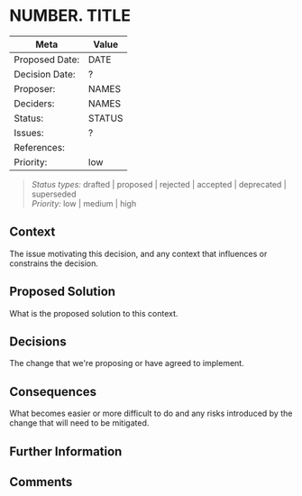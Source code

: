 # NUMBER. TITLE

| Meta           | Value                                     |
| -------------- | ----------------------------------------- |
| Proposed Date: | DATE                                      |
| Decision Date: | ?                                         |
| Proposer:      | NAMES                                     |
| Deciders:      | NAMES                                     |
| Status:        | STATUS                                    |
| Issues:        | ?                                         |
| References:    |                                           |
| Priority:      | low                                       |

> *Status types:* drafted | proposed | rejected | accepted | deprecated | superseded  
> *Priority:* low | medium | high

## Context

The issue motivating this decision, and any context that influences or constrains the decision.

## Proposed Solution

What is the proposed solution to this context.

## Decisions

The change that we're proposing or have agreed to implement.

## Consequences

What becomes easier or more difficult to do and any risks introduced by the change that will
need to be mitigated.

## Further Information

## Comments

